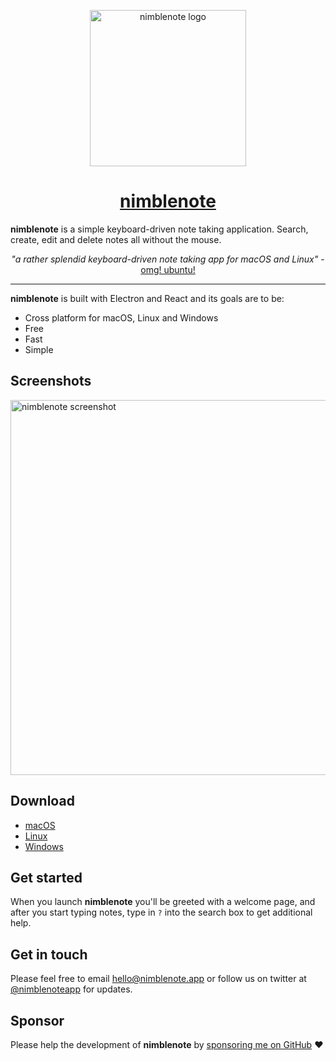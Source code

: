 <p align="center">
    <img src="https://nimblenote.app/images/icon.png" alt="nimblenote logo" width="250"/>
</p>

<h1 align="center"><a href="https://nimblenote.app" target="_blank">nimblenote</a></h1>

**nimblenote** is a simple keyboard-driven note taking application. Search, create, edit and delete notes all without the mouse.

<center>

_"a rather splendid keyboard-driven note taking app for macOS and Linux"_ - [omg! ubuntu!](https://www.omgubuntu.co.uk/)

</center>

***

**nimblenote** is built with Electron and React and its goals are to be:

* Cross platform for macOS, Linux and Windows
* Free
* Fast
* Simple

## Screenshots

<img src="https://nimblenote.app/images/screenshot-macos.png" alt="nimblenote screenshot" width="600"/>

## Download

* [macOS](https://github.com/nimblenote/nimblenote/releases/latest)
* [Linux](https://snapcraft.io/nimblenote)
* [Windows](https://github.com/nimblenote/nimblenote/releases/latest)

## Get started

When you launch **nimblenote** you'll be greeted with a welcome page, and after you start typing notes, type in `?` into the search box to get additional help.

## Get in touch

Please feel free to email [hello@nimblenote.app](mailto:hello@nimblenote.app) or follow us on twitter at [@nimblenoteapp](https://twitter.com/nimblenoteapp) for updates.

## Sponsor

Please help the development of **nimblenote** by [sponsoring me on GitHub](https://github.com/sponsors/davidwinter) ♥
